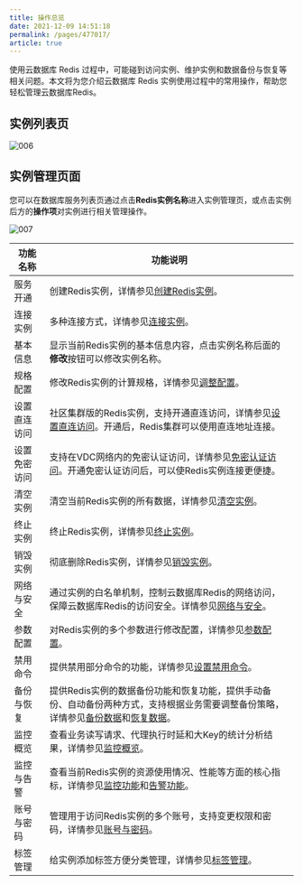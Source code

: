 ```yaml
---
title: 操作总览
date: 2021-12-09 14:51:18
permalink: /pages/477017/
article: true
---
```


使用云数据库 Redis 过程中，可能碰到访问实例、维护实例和数据备份与恢复等相关问题。本文将为您介绍云数据库 Redis 实例使用过程中的常用操作，帮助您轻松管理云数据库Redis。

## 实例列表页

![006](../pics/006.png)

## 实例管理页面

您可以在数据库服务列表页通过点击**Redis实例名称**进入实例管理页，或点击实例后方的**操作项**对实例进行相关管理操作。

![007](../pics/007.png)



| 功能名称     | 功能说明                                                     |
| ------------ | ------------------------------------------------------------ |
| 服务开通     | 创建Redis实例，详情参见[创建Redis实例](./../04.快速入门/00.创建Redis实例.md)。 |
| 连接实例     | 多种连接方式，详情参见[连接实例](./../05.操作指南/03.连接实例/00.通过redis-cli连接.md)。 |
| 基本信息     | 显示当前Redis实例的基本信息内容，点击实例名称后面的**修改**按钮可以修改实例名称。 |
| 规格配置     | 修改Redis实例的计算规格，详情参见[调整配置](./../05.操作指南/02.管理实例/00.变更配置.md)。 |
| 设置直连访问 | 社区集群版的Redis实例，支持开通直连访问，详情参见[设置直连访问](./../05.操作指南/02.管理实例/01.设置直连访问.md)。开通后，Redis集群可以使用直连地址连接。 |
| 设置免密访问 | 支持在VDC网络内的免密认证访问，详情参见[免密认证访问](./../05.操作指南/08.账号与密码/01.免密认证访问.md)。开通免密认证访问后，可以使Redis实例连接更便捷。 |
| 清空实例     | 清空当前Redis实例的所有数据，详情参见[清空实例](./../05.操作指南/02.管理实例/02.清空实例.md)。 |
| 终止实例     | 终止Redis实例，详情参见[终止实例](./../05.操作指南/02.管理实例/03.终止实例.md)。 |
| 销毁实例     | 彻底删除Redis实例，详情参见[销毁实例](./../05.操作指南/02.管理实例/04.销毁实例.md)。 |
| 网络与安全   | 通过实例的白名单机制，控制云数据库Redis的网络访问，保障云数据库Redis的访问安全。详情参见[网络与安全](./../05.操作指南/04.网络与安全.md)。 |
| 参数配置     | 对Redis实例的多个参数进行修改配置，详情参见[参数配置](./../05.操作指南/09.参数配置.md)。 |
| 禁用命令     | 提供禁用部分命令的功能，详情参见[设置禁用命令](./../05.操作指南/10.禁用命令.md)。 |
| 备份与恢复   | 提供Redis实例的数据备份功能和恢复功能，提供手动备份、自动备份两种方式，支持根据业务需要调整备份策略，详情参见[备份数据](./../05.操作指南/05.备份与恢复/00.备份数据.md)和[恢复数据](./../05.操作指南/05.备份与恢复/01.恢复数据.md)。 |
| 监控概览     | 查看业务读写请求、代理执行时延和大Key的统计分析结果，详情参见[监控概览](./../05.操作指南/07.监控告警/00.监控概览.md)。 |
| 监控与告警   | 查看当前Redis实例的资源使用情况、性能等方面的核心指标，详情参见[监控功能](./../05.操作指南/07.监控告警/01.监控功能.md)和[告警功能](./../05.操作指南/07.监控告警/03.告警功能.md)。 |
| 账号与密码   | 管理用于访问Redis实例的多个账号，支持变更权限和密码，详情参见[账号与密码](./../05.操作指南/08.账号与密码/00.创建与管理账号.md)。 |
| 标签管理     | 给实例添加标签方便分类管理，详情参见[标签管理](./../05.操作指南/11.标签管理.md)。 |

